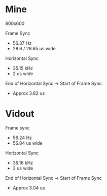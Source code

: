 

# Mine
800x600

Frame Sync
 * 56.37 Hz
 * 28.6 / 28.65 us wide

Horizontal Sync
 * 35.15 kHz
 * 2 us wide

End of Horizontal Sync -> Start of Frame Sync
 * Approx 3.82 us

# Vidout

Frame sync
 * 56.24 Hz
 * 56.84 us wide

Horizontal Sync
 * 35.16 kHz
 * 2 us wide

End of Horizontal Sync -> Start of Frame Sync
 * Approx 3.04 us